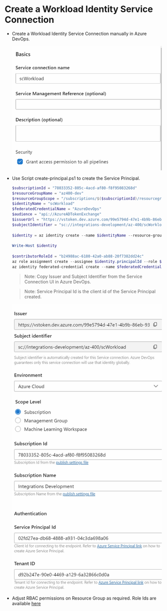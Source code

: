 # Create a Workload Identity Service Connection

- Create a Workload Identity Service Connection manually in Azure DevOps.

    ![create](_images/create.jpg)

- Use Script create-principal.ps1 to create the Service Principal.

    ```powershell
    $subscriptionId = "78033352-805c-4acd-af80-f8f95083268d"
    $resourceGroupName = "az400-dev"
    $resourceGroupScope = "/subscriptions/$($subscriptionId)/resourcegroups/$($resourceGroupName)"
    $identityName = "scWorkload"
    $federatedCredentialName = "AzureDevOps"
    $audience = "api://AzureADTokenExchange"
    $issuerUrl = "https://vstoken.dev.azure.com/99e5794d-47e1-4b9b-86eb-937aa20e4e11"
    $subjectIdentifier = "sc://integrations-development/az-400/scWorkload"

    $identity = az identity create --name $identityName --resource-group $resourceGroupName | ConvertFrom-Json

    Write-Host $identity

    $contributorRoleId = "b24988ac-6180-42a0-ab88-20f7382dd24c"
    az role assignment create --assignee $identity.principalId --role $contributorRoleId --scope $resourceGroupScope
    az identity federated-credential create --name $federatedCredentialName --identity-name $identityName --resource-group $resourceGroupName --issuer $issuerUrl --subject $subjectIdentifier --audiences $audience
    ```    

    >Note: Copy Issuer and Subject Identifier from the Service Connection UI in Azure DevOps.    

    >Note: Service Principal Id is the client id of the Service Principal created.

    ![create](_images/create-details.jpg)

- Adjust RBAC permissions on Resource Group as required. Role Ids are available [here](https://learn.microsoft.com/en-us/azure/role-based-access-control/built-in-roles)